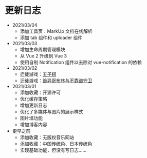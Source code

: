 # 更新日志

-	2021/03/04
	+	添加工具页：MarkUp 文档在线解析
	+	添加 tab 组件和 uploader 组件
-	2021/03/03
	+	增加生命周期管理模块
	+	从 Vue 2 升级到 Vue 3
	+	使用自制 Notification 组件以去除对 vue-notification 的依赖
-	2021/03/02
	+	迁徙游戏：[五子棋](/page/entertain/rushgo)
	+	迁徙游戏：[诡异哥布林与不靠谱守卫](/page/entertain/ballcrush)
-	2021/03/01
	+	添加收藏：开源许可
	+	优化缓存策略
	+	增加更新日志
	+	优化了多媒体与图片的展示样式
	+	图片墙功能
	+	增加博客内容
-	更早之前
	+	添加收藏：无版权音乐网站
	+	添加收藏：中国传统色、日本传统色
	+	实现基础功能，但没有写日志……